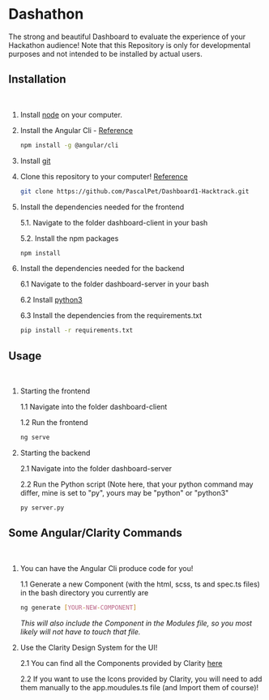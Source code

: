 # Dashathon

The strong and beautiful Dashboard to evaluate the experience of your Hackathon audience!
Note that this Repository is only for developmental purposes and not intended to be installed by actual users.

## Installation
<br/>

1. Install [node](https://nodejs.org/en/) on your computer.
2. Install the Angular Cli - [Reference](https://angular.io/cli)

    ```bash
    npm install -g @angular/cli
    ```

3. Install [git](https://github.com/git-guides/install-git)

4. Clone this repository to your computer! [Reference](https://git-scm.com/book/en/v2/Git-Basics-Getting-a-Git-Repository)

    ```bash
    git clone https://github.com/PascalPet/Dashboard1-Hacktrack.git
    ```

5. Install the dependencies needed for the frontend

    5.1. Navigate to the folder dashboard-client in your bash

    5.2. Install the npm packages

    ```bash
    npm install 
    ```

6. Install the dependencies needed for the backend

    6.1 Navigate to the folder dashboard-server in your bash

    6.2 Install [python3](https://www.python.org/downloads/)

    6.3 Install the dependencies from the requirements.txt

    ```bash
    pip install -r requirements.txt
    ```

## Usage
<br/>

1. Starting the frontend

    1.1 Navigate into the folder dashboard-client

    1.2 Run the frontend

    ```bash
    ng serve
    ```

2. Starting the backend

    2.1 Navigate into the folder dashboard-server

    2.2 Run the Python script (Note here, that your python command may differ, mine is set to "py", yours may be "python" or "python3"

    ```bash
    py server.py
    ```

## Some Angular/Clarity Commands
<br/>

1. You can have the Angular Cli produce code for you!

    1.1 Generate a new Component (with the html, scss, ts and spec.ts files) in the bash directory you currently are

    ```bash
    ng generate [YOUR-NEW-COMPONENT]
    ```

    *This will also include the Component in the Modules file, so you most likely will not have to touch that file.*

2. Use the Clarity Design System for the UI!

    2.1 You can find all the Components provided by Clarity [here](https://clarity.design/angular-components/)

    2.2 If you want to use the Icons provided by Clarity, you will need to add them manually to the app.moudules.ts file (and Import them of course)!